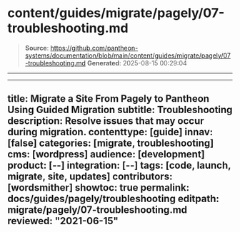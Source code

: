 # content/guides/migrate/pagely/07-troubleshooting.md

> **Source**: https://github.com/pantheon-systems/documentation/blob/main/content/guides/migrate/pagely/07-troubleshooting.md
> **Generated**: 2025-08-15 00:29:04

---

---
title: Migrate a Site From Pagely to Pantheon Using Guided Migration
subtitle: Troubleshooting
description: Resolve issues that may occur during migration.
contenttype: [guide]
innav: [false]
categories: [migrate, troubleshooting]
cms: [wordpress]
audience: [development]
product: [--]
integration: [--]
tags: [code, launch, migrate, site, updates]
contributors: [wordsmither]
showtoc: true
permalink: docs/guides/pagely/troubleshooting
editpath: migrate/pagely/07-troubleshooting.md
reviewed: "2021-06-15"
---

<Partial file="migrate/troubleshooting-migrate-general.md" />
<Partial file="migrate/troubleshooting-wordpress.md" />

